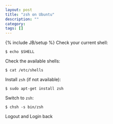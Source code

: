 ```yaml
---
layout: post
title: "zsh on Ubuntu"
description: ""
category: 
tags: []
---
```

{% include JB/setup %}
Check your current shell: 

	$ echo $SHELL

Check the available shells:

	$ cat /etc/shells

Install `zsh` (if not available): 

	$ sudo apt-get install zsh

Switch to `zsh`:

	$ chsh -s bin/zsh

Logout and Login back


